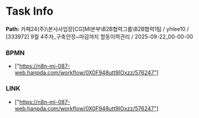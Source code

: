 # Task Info

**Path:** 카페24(주)\본사사업장\[CG]MI본부\B2B협력그룹\B2B협력1팀 / yhlee10 / [333972] 9월 4주차_구축안정~마감까지 할동이력관리 / 2025-09-22_00-00-00

### BPMN
- ["https://n8n-mi-087-web.hanpda.com/workflow/0X0F948utt9IOxzz/576247"]

### LINK
- ["https://n8n-mi-087-web.hanpda.com/workflow/0X0F948utt9IOxzz/576247"]

